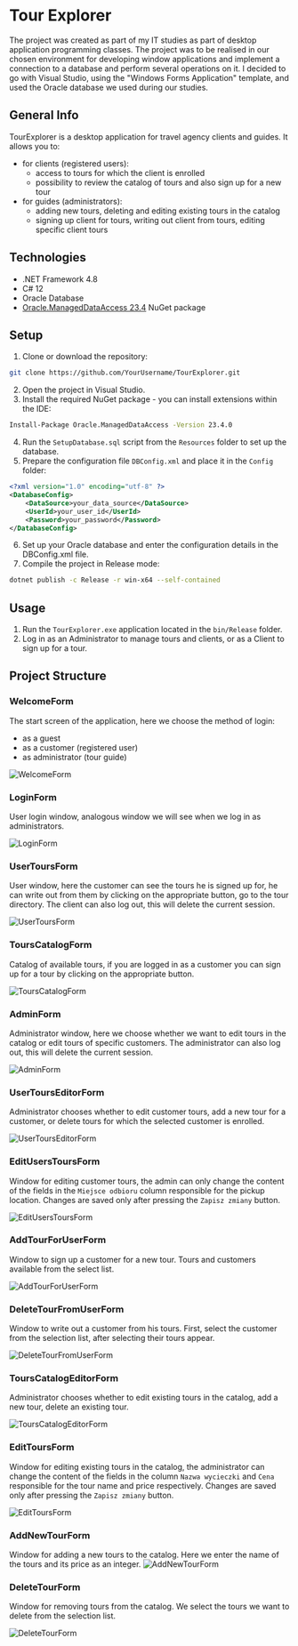 # Tour Explorer
The project was created as part of my IT studies as part of desktop application programming classes. 
The project was to be realised in our chosen environment for developing window applications and implement a connection to a database and perform several operations on it.
I decided to go with Visual Studio, using the "Windows Forms Application" template, and used the Oracle database we used during our studies.

## General Info
TourExplorer is a desktop application for travel agency clients and guides. It allows you to:
- for clients (registered users):
    - access to tours for which the client is enrolled
    - possibility to review the catalog of tours and also sign up for a new tour
- for guides (administrators):
    - adding new tours, deleting and editing existing tours in the catalog
    - signing up client for tours, writing out client from tours, editing specific client tours

## Technologies
- .NET Framework 4.8
- C# 12
- Oracle Database
- [Oracle.ManagedDataAccess 23.4](https://www.nuget.org/packages/Oracle.ManagedDataAccess/23.4.0) NuGet package

## Setup  
1. Clone or download the repository:
```sh
git clone https://github.com/YourUsername/TourExplorer.git
```
2. Open the project in Visual Studio.
3. Install the required NuGet package - you can install extensions within the IDE:
```sh
Install-Package Oracle.ManagedDataAccess -Version 23.4.0
```
4. Run the `SetupDatabase.sql` script from the `Resources` folder to set up the database.
5. Prepare the configuration file `DBConfig.xml` and place it in the `Config` folder:
```xml
<?xml version="1.0" encoding="utf-8" ?>
<DatabaseConfig>
    <DataSource>your_data_source</DataSource>
    <UserId>your_user_id</UserId>
    <Password>your_password</Password>
</DatabaseConfig>
```
6. Set up your Oracle database and enter the configuration details in the DBConfig.xml file.
7. Compile the project in Release mode:
```sh
dotnet publish -c Release -r win-x64 --self-contained
```

## Usage
1. Run the `TourExplorer.exe` application located in the `bin/Release` folder.
2. Log in as an Administrator to manage tours and clients, or as a Client to sign up for a tour.

## Project Structure
### WelcomeForm
The start screen of the application, here we choose the method of login:
- as a guest
- as a customer (registered user)
- as administrator (tour guide)
  
![WelcomeForm](https://github.com/krystianbeduch/tour-explorer/blob/main/TourExplorer/Resources/FormsScreenShots/WelcomeForm.png)

### LoginForm
User login window, analogous window we will see when we log in as administrators.

![LoginForm](https://github.com/krystianbeduch/tour-explorer/blob/main/TourExplorer/Resources/FormsScreenShots/LoginForm.png)

### UserToursForm
User window, here the customer can see the tours he is signed up for, he can write out from them by clicking on the appropriate button, go to the tour directory. 
The client can also log out, this will delete the current session.

![UserToursForm](https://github.com/krystianbeduch/tour-explorer/blob/main/TourExplorer/Resources/FormsScreenShots/UserToursForm.png)

### ToursCatalogForm
Catalog of available tours, if you are logged in as a customer you can sign up for a tour by clicking on the appropriate button.  

![ToursCatalogForm](https://github.com/krystianbeduch/tour-explorer/blob/main/TourExplorer/Resources/FormsScreenShots/ToursCatalogForm.png)

### AdminForm
Administrator window, here we choose whether we want to edit tours in the catalog or edit tours of specific customers. The administrator can also log out, this will delete the current session.

![AdminForm](https://github.com/krystianbeduch/tour-explorer/blob/main/TourExplorer/Resources/FormsScreenShots/AdminForm.png)

### UserToursEditorForm
Administrator chooses whether to edit customer tours, add a new tour for a customer, or delete tours for which the selected customer is enrolled.

![UserToursEditorForm](https://github.com/krystianbeduch/tour-explorer/blob/main/TourExplorer/Resources/FormsScreenShots/UserToursEditorForm.png)

### EditUsersToursForm
Window for editing customer tours, the admin can only change the content of the fields in the `Miejsce odbioru` column responsible for the pickup location.
Changes are saved only after pressing the `Zapisz zmiany` button.

![EditUsersToursForm](https://github.com/krystianbeduch/tour-explorer/blob/main/TourExplorer/Resources/FormsScreenShots/EditUsersToursForm.png)

### AddTourForUserForm
Window to sign up a customer for a new tour. Tours and customers available from the select list.

![AddTourForUserForm](https://github.com/krystianbeduch/tour-explorer/blob/main/TourExplorer/Resources/FormsScreenShots/AddTourForUserForm.png)

### DeleteTourFromUserForm
Window to write out a customer from his tours. First, select the customer from the selection list, after selecting their tours appear.

![DeleteTourFromUserForm](https://github.com/krystianbeduch/tour-explorer/blob/main/TourExplorer/Resources/FormsScreenShots/DeleteTourFromUserForm.png)

### ToursCatalogEditorForm
Administrator chooses whether to edit existing tours in the catalog, add a new tour, delete an existing tour.

![ToursCatalogEditorForm](https://github.com/krystianbeduch/tour-explorer/blob/main/TourExplorer/Resources/FormsScreenShots/ToursCatalogEditorForm.png)

### EditToursForm
Window for editing existing tours in the catalog, the administrator can change the content of the fields in the column `Nazwa wycieczki` and `Cena` responsible for the tour name and price respectively.
Changes are saved only after pressing the `Zapisz zmiany` button.

![EditToursForm](https://github.com/krystianbeduch/tour-explorer/blob/main/TourExplorer/Resources/FormsScreenShots/EditToursForm.png)

### AddNewTourForm
Window for adding a new tours to the catalog. Here we enter the name of the tours and its price as an integer.
![AddNewTourForm](https://github.com/krystianbeduch/tour-explorer/blob/main/TourExplorer/Resources/FormsScreenShots/AddNewTourForm.png)

### DeleteTourForm
Window for removing tours from the catalog. We select the tours we want to delete from the selection list.

![DeleteTourForm](https://github.com/krystianbeduch/tour-explorer/blob/main/TourExplorer/Resources/FormsScreenShots/DDeleteTourForm.png)



